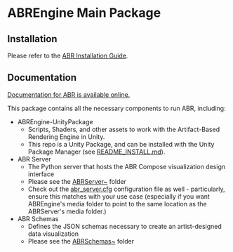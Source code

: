 # ABREngine Main Package

## Installation

Please refer to the [ABR Installation Guide](https://ivlab.github.io/ABREngine-UnityPackage/manual/install.html).

## Documentation

[Documentation for ABR is available online.](https://ivlab.github.io/ABREngine-UnityPackage)



This package contains all the necessary components to run ABR, including:

- ABREngine-UnityPackage
    - Scripts, Shaders, and other assets to work with the Artifact-Based Rendering Engine in Unity.
    - This repo is a Unity Package, and can be installed with the Unity Package
    Manager (see [README_INSTALL.md](./README_INSTALL.md)).
- ABR Server
    - The Python server that hosts the ABR Compose visualization design interface
    - Please see the [ABRServer~](./ABRServer~) folder
    - Check out the [abr_server.cfg](./ABRServer~) configuration file as well -
    particularly, ensure this matches with your use case (especially if you want
    ABREngine's media folder to point to the same location as the ABRServer's
    media folder.)
- ABR Schemas
    - Defines the JSON schemas necessary to create an artist-designed data visualization
    - Please see the [ABRSchemas~](./ABRSchemas~) folder
